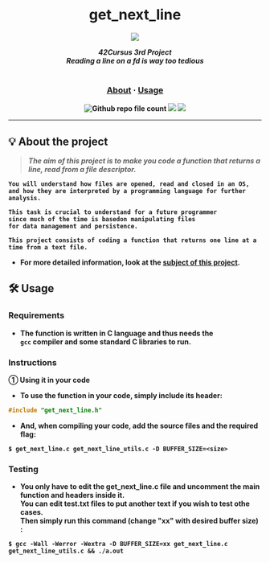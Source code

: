 <div align=center >
<h1>get_next_line</h1>
<a href="https://github.com/h-beeen/42cursus/tree/master/get_next_line"><img src="https://user-images.githubusercontent.com/112257466/213332345-c1755de6-ee52-4b60-b8aa-2c4c1bece0f4.png"></a>
</div>

<p align="center">
	<b><i>42Cursus 3rd Project<br/>
  	Reading a line on a fd is way too tedious</i></br></br>
</p>
	<h3 align="center">
	<a href="https://github.com/h-beeen/42cursus/tree/master/ft_printf#-about-the-project">About</a>
	<span> · </span>
	<a href="https://github.com/h-beeen/42cursus/tree/master/ft_printf#%EF%B8%8F-usage">Usage</a>
	</h3>
	<p align="center">
	<img alt="Github repo file count" src="https://img.shields.io/github/directory-file-count/h-beeen/42Cursus/libft/libft?logo=c&style=for-the-badge" /> <img src="https://img.shields.io/badge/120/100-007396?style=for-the-badge&logo=Starship&label=Score&logoColor=white&color=brightgreen"> <img src="https://img.shields.io/badge/2022&brvbar;11&brvbar;24-007396?style=for-the-badge&logo=42&label=completed&logoColor=white&color=black">
	</p>

---

## 💡 About the project

> _The aim of this project is to make you code a function that returns a line, read from a file descriptor._

	You will understand how files are opened, read and closed in an OS,
	and how they are interpreted by a programming language for further analysis.

	This task is crucial to understand for a future programmer 
	since much of the time is basedon manipulating files 
	for data management and persistence.

	This project consists of coding a function that returns one line at a time from a text file.

- For more detailed information, look at the [**subject of this project**](/get_next_line/get_next_line/README.md).


## 🛠️ Usage

### Requirements

- The function is written in C language and thus needs the <br/> **`gcc` compiler** and some standard **C libraries** to run.

### Instructions

**① Using it in your code**

- To use the function in your code, simply include its header:

```C
#include "get_next_line.h"
```

- And, when compiling your code, add the source files and the required flag:

```shell
$ get_next_line.c get_next_line_utils.c -D BUFFER_SIZE=<size>
```

### Testing

- You only have to edit the get_next_line.c file and uncomment the main function and headers inside it. <br/>
You can edit test.txt files to put another text if you wish to test othe cases. <br/>
Then simply run this command (change "xx" with desired buffer size) :

```shell
$ gcc -Wall -Werror -Wextra -D BUFFER_SIZE=xx get_next_line.c get_next_line_utils.c && ./a.out
```